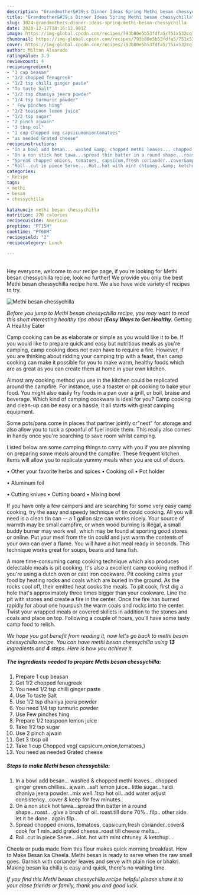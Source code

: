 ```yaml
---
description: "Grandmother&#39;s Dinner Ideas Spring Methi besan chessychilla"
title: "Grandmother&#39;s Dinner Ideas Spring Methi besan chessychilla"
slug: 3024-grandmothers-dinner-ideas-spring-methi-besan-chessychilla
date: 2020-12-17T18:16:12.901Z
image: https://img-global.cpcdn.com/recipes/793b80e5b53fdfa5/751x532cq70/methi-besan-chessychilla-recipe-main-photo.jpg
thumbnail: https://img-global.cpcdn.com/recipes/793b80e5b53fdfa5/751x532cq70/methi-besan-chessychilla-recipe-main-photo.jpg
cover: https://img-global.cpcdn.com/recipes/793b80e5b53fdfa5/751x532cq70/methi-besan-chessychilla-recipe-main-photo.jpg
author: Milton Alvarado
ratingvalue: 3.9
reviewcount: 4
recipeingredient:
- "1 cup beasan"
- "1/2 chopped fenugreek"
- "1/2 tsp chilli ginger paste"
- "To taste Salt"
- "1/2 tsp dhaniya jeera powder"
- "1/4 tsp turmuric powder"
- " Few pinches hing"
- "1/2 teaspoon lemon juice"
- "1/2 tsp sugar"
- "2 pinch ajwain"
- "3 tbsp oil"
- "1 cup Chopped veg capsicumoniontomatoes"
- "as needed Grated cheese"
recipeinstructions:
- "In a bowl add besan... washed &amp; chopped methi leaves... chopped ginger green chillies.. ajwain...salt lemon juice.. little sugar...haldi dhaniya jeera powder...mix well..1tsp hot oil...add water adjust consistency...cover &amp; keep for few minutes.."
- "On a non stick hot tawa...spread thin batter in a round shape...roast....give a brush of oil..roast.till done 70%...filp.. other side let it be done.. again filp.."
- "Spread chopped onions, tomatoes, capsicum,fresh coriander..cover&amp; cook for 1 min..add grated cheese..roast till cheese melts..."
- "Roll..cut in piece Serve....Hot..hot with mint chtuney..&amp; ketchup...."
categories:
- Recipe
tags:
- methi
- besan
- chessychilla

katakunci: methi besan chessychilla 
nutrition: 270 calories
recipecuisine: American
preptime: "PT15M"
cooktime: "PT60M"
recipeyield: "2"
recipecategory: Lunch

---
```

<br>
Hey everyone, welcome to our recipe page, if you're looking for Methi besan chessychilla recipe, look no further! We provide you only the best Methi besan chessychilla recipe here. We also have wide variety of recipes to try.
<br>


![Methi besan chessychilla](https://img-global.cpcdn.com/recipes/793b80e5b53fdfa5/751x532cq70/methi-besan-chessychilla-recipe-main-photo.jpg)

<i>Before you jump to Methi besan chessychilla recipe, you may want to read this short interesting healthy tips about {<strong>Easy Ways to Get Healthy</strong>.</i>
Getting A Healthy Eater

    
Camp cooking can be as elaborate or simple as you would like it to be. If you would like to prepare quick and easy but nutritious meals as you're camping, camp cooking does not even have to require a fire. However, if you are thinking about ridding your camping trip with a feast, then camp cooking can make it possible for you to make warm, healthy foods which are as great as you can create them at home in your own kitchen.

 Almost any cooking method you use in the kitchen could be replicated around the campfire. For instance, use a toaster or pit cooking to bake your food. You might also easily fry foods in a pan over a grill, or boil, braise and beverage. Which kind of camping cookware is ideal for you? Camp cooking and clean-up can be easy or a hassle, it all starts with great camping equipment.

Some pots/pans come in places that partner jointly or"nest" for storage and also allow you to tuck a spoonful of fuel inside them. This really also comes in handy once you're searching to save room whilst camping.

Listed below are some camping things to carry with you if you are planning on preparing some meals around the campfire. These frequent kitchen items will allow you to replicate yummy meals when you are out of doors.


• Other your favorite herbs and spices
• Cooking oil
• Pot holder

• Aluminum foil

• Cutting knives
• Cutting board
• Mixing bowl


If you have only a few campers and are searching for some very easy camp cooking, try the easy and speedy technique of tin could cooking. All you will need is a clean tin can -- a 1 gallon size can works nicely. Your source of warmth may be small campfire, or when wood burning is illegal, a small buddy burner may work well, which may be found at sporting good stores or online. Put your meal from the tin could and just warm the contents of your own can over a flame. You will have a hot meal ready in seconds.  This technique works great for soups, beans and tuna fish.

A more time-consuming camp cooking technique which also produces delectable meals is pit cooking.  It's also a excellent camp cooking method if you're using a dutch oven or cast iron cookware. Pit cooking calms your food by heating rocks and coals which are buried in the ground. As the rocks cool off, their emitted heat cooks the meals. To pit cook, first dig a hole that's approximately three times bigger than your cookware. Line the pit with stones and create a fire in the center. Once the fire has burned rapidly for about one hourpush the warm coals and rocks into the center. Twist your wrapped meals or covered skillets in addition to the stones and coals and place on top. Following a couple of hours, you'll have some tasty camp food to relish.


<i>We hope you got benefit from reading it, now let's go back to methi besan chessychilla recipe. You can have methi besan chessychilla using <strong>13</strong> ingredients and <strong>4</strong> steps. Here is how you achieve it.
</i>

##### The ingredients needed to prepare Methi besan chessychilla:

1. Prepare 1 cup beasan
1. Get 1/2 chopped fenugreek
1. You need 1/2 tsp chilli ginger paste
1. Use To taste Salt
1. Use 1/2 tsp dhaniya jeera powder
1. You need 1/4 tsp turmuric powder
1. Use  Few pinches hing
1. Prepare 1/2 teaspoon lemon juice
1. Take 1/2 tsp sugar
1. Use 2 pinch ajwain
1. Get 3 tbsp oil
1. Take 1 cup Chopped veg( capsicum,onion,tomatoes,)
1. You need as needed Grated cheese


##### Steps to make Methi besan chessychilla:

1. In a bowl add besan... washed &amp; chopped methi leaves... chopped ginger green chillies.. ajwain...salt lemon juice.. little sugar...haldi dhaniya jeera powder...mix well..1tsp hot oil...add water adjust consistency...cover &amp; keep for few minutes..
1. On a non stick hot tawa...spread thin batter in a round shape...roast....give a brush of oil..roast.till done 70%...filp.. other side let it be done.. again filp..
1. Spread chopped onions, tomatoes, capsicum,fresh coriander..cover&amp; cook for 1 min..add grated cheese..roast till cheese melts...
1. Roll..cut in piece Serve....Hot..hot with mint chtuney..&amp; ketchup....


Cheela or puda made from this flour makes quick morning breakfast. How to Make Besan ka Cheela. Methi besan is ready to serve when the raw smell goes. Garnish with coriander leaves and serve with plain rice or bhakri. Making besan ka chilla is easy and quick, there&#39;s no waiting time. 

<i>If you find this Methi besan chessychilla recipe helpful please share it to your close friends or family, thank you and good luck.</i>
